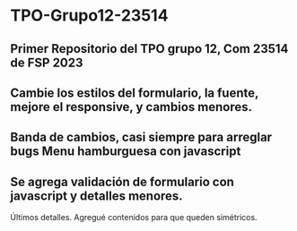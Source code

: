 # TPO-Grupo12-23514
Primer Repositorio del TPO grupo 12, Com 23514 de FSP 2023
-------
Cambie los estilos del formulario, la fuente, mejore el responsive, y cambios menores.
-------
Banda de cambios, casi siempre para arreglar bugs
Menu hamburguesa con javascript
-------
Se agrega validación de formulario con javascript y detalles menores.
-------
Últimos detalles. Agregué contenidos para que queden simétricos.
